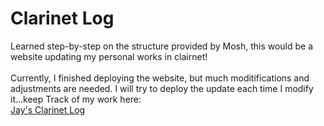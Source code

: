 # Clarinet Log

Learned step-by-step on the structure provided by Mosh, this would be a website updating my personal works in clairnet!
</br>
</br>
Currently, I finished deploying the website, but much moditifications and adjustments are needed.
I will try to deploy the update each time I modify it...keep Track of my work here:
</br>
[Jay's Clarinet Log](https://jayliclarinet.netlify.app/)
</br>
